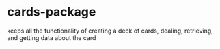 # cards-package
keeps all the functionality of creating a deck of cards, dealing, retrieving, and getting data about the card
